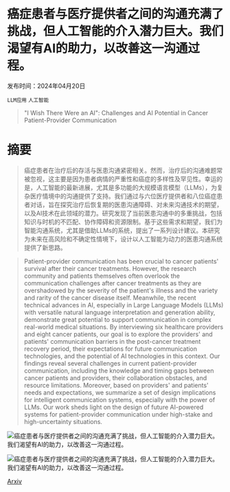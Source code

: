 # 癌症患者与医疗提供者之间的沟通充满了挑战，但人工智能的介入潜力巨大。我们渴望有AI的助力，以改善这一沟通过程。

发布时间：2024年04月20日

`LLM应用` `人工智能`

> "I Wish There Were an AI": Challenges and AI Potential in Cancer Patient-Provider Communication

# 摘要

> 癌症患者在治疗后的存活与医患沟通紧密相关。然而，治疗后的沟通难题常被忽视，这主要是因为患者病情的严重性和癌症的多样性及罕见性。幸运的是，人工智能的最新进展，尤其是多功能的大规模语言模型（LLMs），为复杂医疗情境中的沟通提供了支持。我们通过与六位医疗提供者和八位癌症患者对话，旨在探究治疗后恢复期的医患沟通障碍、对未来沟通技术的期望，以及AI技术在此领域的潜力。研究发现了当前医患沟通中的多重挑战，包括知识与时机的不匹配、协作障碍和资源限制。基于这些需求和期望，我们为智能沟通系统，尤其是借助LLMs的系统，提出了一系列设计建议。本研究为未来在高风险和不确定性情境下，设计以人工智能为动力的医患沟通系统提供了新思路。

> Patient-provider communication has been crucial to cancer patients' survival after their cancer treatments. However, the research community and patients themselves often overlook the communication challenges after cancer treatments as they are overshadowed by the severity of the patient's illness and the variety and rarity of the cancer disease itself. Meanwhile, the recent technical advances in AI, especially in Large Language Models (LLMs) with versatile natural language interpretation and generation ability, demonstrate great potential to support communication in complex real-world medical situations. By interviewing six healthcare providers and eight cancer patients, our goal is to explore the providers' and patients' communication barriers in the post-cancer treatment recovery period, their expectations for future communication technologies, and the potential of AI technologies in this context. Our findings reveal several challenges in current patient-provider communication, including the knowledge and timing gaps between cancer patients and providers, their collaboration obstacles, and resource limitations. Moreover, based on providers' and patients' needs and expectations, we summarize a set of design implications for intelligent communication systems, especially with the power of LLMs. Our work sheds light on the design of future AI-powered systems for patient-provider communication under high-stake and high-uncertainty situations.

![癌症患者与医疗提供者之间的沟通充满了挑战，但人工智能的介入潜力巨大。我们渴望有AI的助力，以改善这一沟通过程。](../../../paper_images/2404.13409/x1.png)

![癌症患者与医疗提供者之间的沟通充满了挑战，但人工智能的介入潜力巨大。我们渴望有AI的助力，以改善这一沟通过程。](../../../paper_images/2404.13409/x2.png)

[Arxiv](https://arxiv.org/abs/2404.13409)